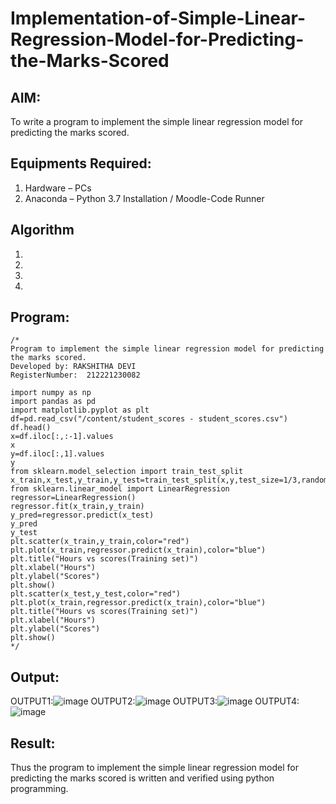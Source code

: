 # Implementation-of-Simple-Linear-Regression-Model-for-Predicting-the-Marks-Scored

## AIM:
To write a program to implement the simple linear regression model for predicting the marks scored.

## Equipments Required:
1. Hardware – PCs
2. Anaconda – Python 3.7 Installation / Moodle-Code Runner

## Algorithm
1. 
2. 
3. 
4. 

## Program:
```
/*
Program to implement the simple linear regression model for predicting the marks scored.
Developed by: RAKSHITHA DEVI
RegisterNumber:  212221230082

import numpy as np
import pandas as pd
import matplotlib.pyplot as plt
df=pd.read_csv("/content/student_scores - student_scores.csv")
df.head()
x=df.iloc[:,:-1].values
x
y=df.iloc[:,1].values
y
from sklearn.model_selection import train_test_split
x_train,x_test,y_train,y_test=train_test_split(x,y,test_size=1/3,random_state=0)
from sklearn.linear_model import LinearRegression
regressor=LinearRegression()
regressor.fit(x_train,y_train)
y_pred=regressor.predict(x_test)
y_pred
y_test
plt.scatter(x_train,y_train,color="red")
plt.plot(x_train,regressor.predict(x_train),color="blue")
plt.title("Hours vs scores(Training set)")
plt.xlabel("Hours")
plt.ylabel("Scores")
plt.show()
plt.scatter(x_test,y_test,color="red")
plt.plot(x_train,regressor.predict(x_train),color="blue")
plt.title("Hours vs scores(Training set)")
plt.xlabel("Hours")
plt.ylabel("Scores")
plt.show()
*/
```

## Output:
OUTPUT1:![image](https://user-images.githubusercontent.com/94165326/161304127-515072eb-a1d8-4526-995f-e72fa329d041.png)
OUTPUT2:![image](https://user-images.githubusercontent.com/94165326/161304211-ef4278a8-0d76-476f-bb93-3aa62a7822fd.png)
OUTPUT3:![image](https://user-images.githubusercontent.com/94165326/161304303-3cfc900a-3d89-4e09-827e-e9ab5229fe8d.png)
OUTPUT4:![image](https://user-images.githubusercontent.com/94165326/161304359-2621c83e-5c6a-47b3-842d-3e1b342cfd41.png)




## Result:
Thus the program to implement the simple linear regression model for predicting the marks scored is written and verified using python programming.
